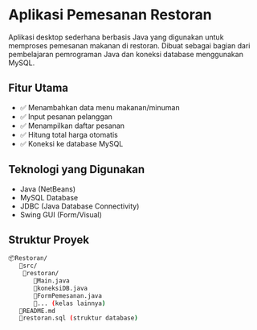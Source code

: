 # Aplikasi Pemesanan Restoran

Aplikasi desktop sederhana berbasis Java yang digunakan untuk memproses pemesanan makanan di restoran. Dibuat sebagai bagian dari pembelajaran pemrograman Java dan koneksi database menggunakan MySQL.

## Fitur Utama

- ✅ Menambahkan data menu makanan/minuman
- ✅ Input pesanan pelanggan
- ✅ Menampilkan daftar pesanan
- ✅ Hitung total harga otomatis
- ✅ Koneksi ke database MySQL

## Teknologi yang Digunakan

- Java (NetBeans)
- MySQL Database
- JDBC (Java Database Connectivity)
- Swing GUI (Form/Visual)

## Struktur Proyek

```bash
📦Restoran/
   📂src/
    📂restoran/
       📄Main.java
       📄koneksiDB.java
       📄FormPemesanan.java
       📄... (kelas lainnya)
   📄README.md
   📄restoran.sql (struktur database)
